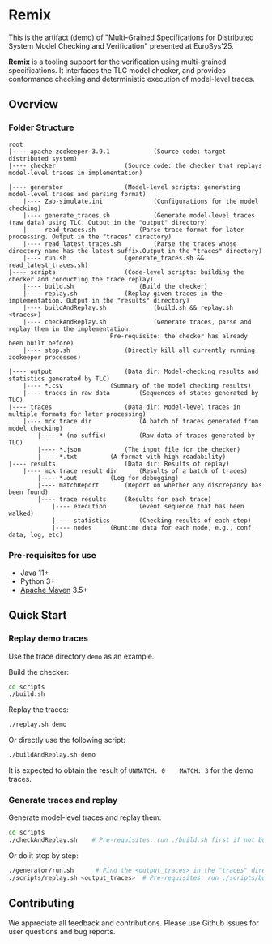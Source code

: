 # Remix

This is the artifact (demo) of "Multi-Grained Specifications for Distributed System Model Checking and Verification" presented at EuroSys'25.

**Remix** is a tooling support for the verification using multi-grained specifications. It interfaces the TLC model checker, and provides conformance checking and deterministic execution of model-level traces.



## Overview

### Folder Structure

```
root
|---- apache-zookeeper-3.9.1			(Source code: target distributed system)
|---- checker					(Source code: the checker that replays model-level traces in implementation)

|---- generator					(Model-level scripts: generating model-level traces and parsing format)
	|---- Zab-simulate.ini	    		(Configurations for the model checking)
	|---- generate_traces.sh	    	(Generate model-level traces (raw data) using TLC. Output in the "output" directory)
	|---- read_traces.sh			(Parse trace format for later processing. Output in the "traces" directory)
	|---- read_latest_traces.sh 		(Parse the traces whose directory name has the latest suffix.Output in the "traces" directory)
	|---- run.sh				(generate_traces.sh && read_latest_traces.sh)
|---- scripts					(Code-level scripts: building the checker and conducting the trace replay)
	|---- build.sh			    	(Build the checker)
	|---- replay.sh				(Replay given traces in the implementation. Output in the "results" directory)
	|---- buildAndReplay.sh     		(build.sh && replay.sh <traces>)
	|---- checkAndReplay.sh	    		(Generate traces, parse and replay them in the implementation.
							Pre-requisite: the checker has already been built before)
	|---- stop.sh				(Directly kill all currently running zookeeper processes)
			
|---- output					(Data dir: Model-checking results and statistics generated by TLC)
	|---- *.csv				(Summary of the model checking results)
	|---- traces in raw data		(Sequences of states generated by TLC)
|---- traces					(Data dir: Model-level traces in multiple formats for later processing)
	|---- mck trace dir 			(A batch of traces generated from model checking)
		|---- * (no suffix)	    	(Raw data of traces generated by TLC)
		|---- *.json			(The input file for the checker)
		|---- *.txt			(A format with high readability)
|---- results					(Data dir: Results of replay)
	|---- mck trace result dir 		(Results of a batch of traces)
		|---- *.out			(Log for debugging)
		|---- matchReport		(Report on whether any discrepancy has been found)
		|---- trace results		(Results for each trace)
			|---- execution	    	(event sequence that has been walked)
			|---- statistics    	(Checking results of each step)
			|---- nodes		(Runtime data for each node, e.g., conf, data, log, etc)
```



### Pre-requisites for use

* Java 11+
* Python 3+
* [Apache Maven](http://maven.apache.org/) 3.5+

## Quick Start

### Replay demo traces

Use the trace directory `demo`  as an example.

Build the checker:

```bash
cd scripts
./build.sh 
```

Replay the traces:

```bash
./replay.sh demo 		
```

Or directly use the following script:

```bash
./buildAndReplay.sh demo 		
```

It is expected to obtain the result of `UNMATCH: 0    MATCH: 3` for the demo traces.

### Generate traces and replay
Generate model-level traces and replay them:
```bash
cd scripts
./checkAndReplay.sh    # Pre-requisites: run ./build.sh first if not built before
```

Or do it step by step:
```bash
./generator/run.sh      # Find the <output_traces> in the "traces" directory
./scripts/replay.sh <output_traces>  # Pre-requisites: run ./scripts/build.sh first if not built before
```

## Contributing

We appreciate all feedback and contributions. Please use Github issues for user questions and bug reports.
